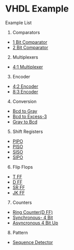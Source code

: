 # VHDL Example

Example List
1. Comparators
  * [1 Bit Comparator](https://github.com/Tanmaymundra/vhdl/blob/master/1bit_comp.vhd)
  * [2 Bit Comparator](https://github.com/Tanmaymundra/vhdl/blob/master/2bit_comp.vhd)

2. Multiplexers
  * [4:1 Multiplexer](https://github.com/Tanmaymundra/vhdl/blob/master/4:1%20MUX.vhd)

3. Encoder
  * [4:2 Encoder](https://github.com/Tanmaymundra/vhdl/blob/master/4:2%20Encoder.vhd)
  * [8:3 Encoder](https://github.com/Tanmaymundra/vhdl/blob/master/8:3%20Encoder.vhd)

4. Conversion
  * [Bcd to Gray](https://github.com/Tanmaymundra/vhdl/blob/master/BCD_Gray.vhd)
  * [Bcd to Excess-3](https://github.com/Tanmaymundra/vhdl/blob/master/BCD%20to%20EX3.vhd)
  * [Gray to Bcd](https://github.com/Tanmaymundra/vhdl/blob/master/Gray_BCD.vhd)

5. Shift Registers
  * [PIPO](https://github.com/Tanmaymundra/vhdl/blob/master/Shift%20Registers%20-PIPO.vhd)
  * [PISO](https://github.com/Tanmaymundra/vhdl/blob/master/Shift%20Registers%20-PISO.vhd)
  * [SISO](https://github.com/Tanmaymundra/vhdl/blob/master/Shift%20Registers%20-SISO.vhd)
  * [SIPO](https://github.com/Tanmaymundra/vhdl/blob/master/Shift%20Registers%20-SIPO.vhd)

6. Flip Flops
  * [T FF](https://github.com/Tanmaymundra/vhdl/blob/master/T%20FF.vhd)
  * [D FF](https://github.com/Tanmaymundra/vhdl/blob/master/D%20FF.vhd)
  * [SR FF](https://github.com/Tanmaymundra/vhdl/blob/master/SR%20FF.vhd)
  * [JK FF](https://github.com/Tanmaymundra/vhdl/blob/master/JK%20FF.vhd)
  
7. Counters
  * [Ring Counter(D FF)](https://github.com/Tanmaymundra/vhdl/blob/master/Ring%20Counter%20-%20D%20FF.vhd)
  * [Synchronous- 4 Bit](https://github.com/Tanmaymundra/vhdl/blob/master/Synchronous%20Counter%20(4%20Bit).vhd)
  * [Asyncronous 4 Bit Up](https://github.com/Tanmaymundra/vhdl/blob/master/Asynchronous%203bit%20up(JK%20FF).vhd)
  
8. Pattern
  * [Sequence Detector](https://github.com/Tanmaymundra/vhdl/blob/master/seq_det.vhd)
